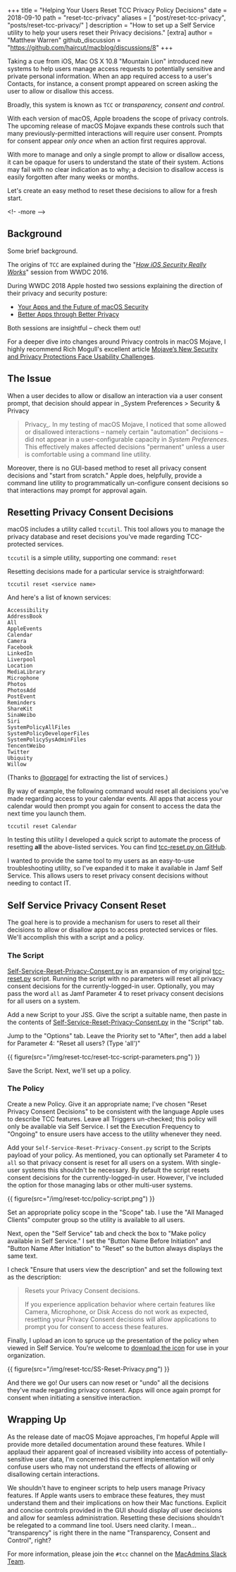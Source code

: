 +++
title = "Helping Your Users Reset TCC Privacy Policy Decisions"
date = 2018-09-10
path = "reset-tcc-privacy"
aliases = [
    "post/reset-tcc-privacy",
    "posts/reset-tcc-privacy/"
]
description = "How to set up a Self Service utility to help your users reset their Privacy decisions."
[extra]
author = "Matthew Warren"
github_discussion = "https://github.com/haircut/macblog/discussions/8"
+++

Taking a cue from iOS, Mac OS X 10.8 "Mountain Lion" introduced new systems to
help users manage access requests to potentially sensitive and private personal
information. When an app required access to a user's Contacts, for instance, a
consent prompt appeared on screen asking the user to allow or disallow this
access.

Broadly, this system is known as `TCC` or _transparency, consent and control_.

With each version of macOS, Apple broadens the scope of privacy controls. The
upcoming release of macOS Mojave expands these controls such that many
previously-permitted interactions will require user consent. Prompts for consent
appear _only once_ when an action first requires approval.

With more to manage and only a single prompt to allow or disallow access, it can
be opaque for users to understand the state of their system. Actions may fail
with no clear indication as to why; a decision to disallow access is easily
forgotten after many weeks or months.

Let's create an easy method to reset these decisions to allow for a fresh start.

<!- -more -->

## Background

Some brief background.

The origins of `TCC` are explained during the "_[How iOS Security Really Works](https://developer.apple.com/videos/play/wwdc2016/705/?time=674)_" session from WWDC 2016.

During WWDC 2018 Apple hosted two sessions explaining the direction of their
privacy and security posture:

- [Your Apps and the Future of macOS Security](https://developer.apple.com/videos/play/wwdc2018/702/)
- [Better Apps through Better Privacy](https://developer.apple.com/videos/play/wwdc2018/718/)

Both sessions are insightful – check them out!

For a deeper dive into changes around Privacy controls in macOS Mojave, I highly
recommend Rich Mogull's excellent article [Mojave’s New Security and Privacy
Protections Face Usability
Challenges](https://tidbits.com/2018/09/10/mojaves-new-security-and-privacy-protections-face-usability-challenges/).

## The Issue

When a user decides to allow or disallow an interaction via a user consent 
prompt, that decision should appear in _System Preferences > Security & Privacy
> Privacy_. In my testing of macOS Mojave, I noticed that some allowed or
disallowed interactions – namely certain "automation" decisions – did not appear
in a user-configurable capacity in _System Preferences_. This effectively makes
affected decisions "permanent" unless a user is comfortable using a command line
utility.

Moreover, there is no GUI-based method to reset all privacy consent decisions
and "start from scratch." Apple does, helpfully, provide a command line utility
to programmatically un-configure consent decisions so that interactions may
prompt for approval again.

## Resetting Privacy Consent Decisions

macOS includes a utility called `tccutil`. This tool allows you to manage the
privacy database and reset decisions you've made regarding TCC-protected
services.

`tccutil` is a simple utility, supporting one command: `reset`

Resetting decisions made for a particular service is straightforward:

```
tccutil reset <service name>
```

And here's a list of known services:

```
Accessibility
AddressBook
All
AppleEvents
Calendar
Camera
Facebook
LinkedIn
Liverpool
Location
MediaLibrary
Microphone
Photos
PhotosAdd
PostEvent
Reminders
ShareKit
SinaWeibo
Siri
SystemPolicyAllFiles
SystemPolicyDeveloperFiles
SystemPolicySysAdminFiles
TencentWeibo
Twitter
Ubiquity
Willow
```

(Thanks to [@opragel](https://github.com/opragel) for extracting the list of
services.)

By way of example, the following command would reset all decisions you've made
regarding access to your calendar events. All apps that access your calendar
would then prompt you again for consent to access the data the next time you
launch them.

```
tccutil reset Calendar
```

In testing this utility I developed a quick script to automate the process of
resetting **all** the above-listed services. You can find [tcc-reset.py on
GitHub](https://gist.github.com/haircut/aeb22c853b0ae4b483a76320ccc8c8e9).

I wanted to provide the same tool to my users as an easy-to-use troubleshooting
utility, so I've expanded it to make it available in Jamf Self Service. This
allows users to reset privacy consent decisions without needing to contact IT.

## Self Service Privacy Consent Reset

The goal here is to provide a mechanism for users to reset all their decisions
to allow or disallow apps to access protected services or files. We'll
accomplish this with a script and a policy.

### The Script

[Self-Service-Reset-Privacy-Consent.py](https://gist.github.com/haircut/4f30c1d5bb3eafbbc74d69f4ada2b378)
is an expansion of my original
[tcc-reset.py](https://gist.github.com/haircut/aeb22c853b0ae4b483a76320ccc8c8e9)
script. Running the script with no parameters will reset all privacy consent
decisions for the currently-logged-in user. Optionally, you may pass the word
`all` as Jamf Parameter 4 to reset privacy consent decisions for all users on a
system.

Add a new Script to your JSS. Give the script a suitable name, then paste in the
contents of
[Self-Service-Reset-Privacy-Consent.py](https://gist.github.com/haircut/4f30c1d5bb3eafbbc74d69f4ada2b378)
in the "Script" tab.

Jump to the "Options" tab. Leave the Priority set to "After", then add a label
for Parameter 4: "Reset all users? (Type 'all')"

{{ figure(src="/img/reset-tcc/reset-tcc-script-parameters.png") }}

Save the Script. Next, we'll set up a policy.

### The Policy

Create a new Policy. Give it an appropriate name; I've chosen "Reset Privacy
Consent Decisions" to be consistent with the language Apple uses to describe TCC
features. Leave all Triggers un-checked; this policy will only be available via
Self Service. I set the Execution Frequency to "Ongoing" to ensure users have
access to the utility whenever they need.

Add your `Self-Service-Reset-Privacy-Consent.py` script to the Scripts payload
of your policy. As mentioned, you can optionally set Parameter 4 to `all` so
that privacy consent is reset for all users on a system. With single-user
systems this shouldn't be necessary. By default the script resets consent
decisions for the currently-logged-in user. However, I've included the option
for those managing labs or other multi-user systems.

{{ figure(src="/img/reset-tcc/policy-script.png") }}

Set an appropriate policy scope in the "Scope" tab. I use the "All Managed
Clients" computer group so the utility is available to all users.

Next, open the "Self Service" tab and check the box to "Make policy available in
Self Service." I set the "Button Name Before Initiation" and "Button Name After
Initiation" to "Reset" so the button always displays the same text.

I check "Ensure that users view the description" and set the following text as
the description:

> Resets your Privacy Consent decisions.
> 
> If you experience application behavior where certain features like Camera, 
> Microphone, or Disk Access do not work as expected, resetting your Privacy 
> Consent decisions will allow applications to prompt you for consent to access
> these features.

Finally, I upload an icon to spruce up the presentation of the policy when
viewed in Self Service. You're welcome to [download the
icon](/resources/reset-tcc/SS-Reset-Privacy-Consent-Decisions.png) for use in
your organization.

{{ figure(src="/img/reset-tcc/SS-Reset-Privacy.png") }}

And there we go! Our users can now reset or "undo" all the decisions they've
made regarding privacy consent. Apps will once again prompt for consent when
initiating a sensitive interaction.

## Wrapping Up

As the release date of macOS Mojave approaches, I'm hopeful Apple will provide
more detailed documentation around these features.  While I applaud their
apparent goal of increased visibility into access of potentially-sensitive user
data, I'm concerned this current implementation will only confuse users who may
not understand the effects of allowing or disallowing certain interactions.

We shouldn't have to engineer scripts to help users manage Privacy features. If
Apple wants users to embrace these features, they must understand them and their
implications on how their Mac functions. Explicit and concise controls provided
in the GUI should display _all_ user decisions and allow for seamless
administration. Resetting these decisions shouldn't be relegated to a command
line tool. Users need clarity. I mean... "transparency" is right there in the
name "Transparency, Consent and Control", right?

For more information, please join the `#tcc` channel on the [MacAdmins Slack
Team](https://macadmins.herokuapp.com/).
